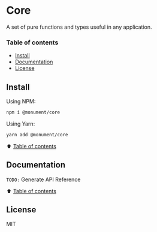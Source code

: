 # Core

A set of pure functions and types useful in any application.

### Table of contents
 
- [Install](#install)
- [Documentation](#documentation)
- [License](#license)

## Install

Using NPM:

```bash
npm i @monument/core
```

Using Yarn:

```bash
yarn add @monument/core
```

:arrow_up: [Table of contents](#table-of-contents)

## Documentation

`TODO:` Generate API Reference

:arrow_up: [Table of contents](#table-of-contents)

## License

MIT
